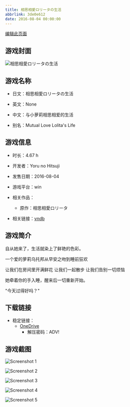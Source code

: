 ```yaml
---
title: 相思相愛ロリータの生活
abbrlink: 3de0e612
date: 2016-08-04 00:00:00
---
```

[编辑此页面](https://github.com/ACG-3/ADV3-source/blob/main/source/_posts/games/%E7%9B%B8%E6%80%9D%E7%9B%B8%E6%84%9B%E3%83%AD%E3%83%AA%E3%83%BC%E3%82%BF%E3%81%AE%E7%94%9F%E6%B4%BB.md)

## 游戏封面

![相思相愛ロリータの生活](https://pan.timero.xyz/d/onedrive/img_lib_001/%E7%9B%B8%E6%80%9D%E7%9B%B8%E6%84%9B%E3%83%AD%E3%83%AA%E3%83%BC%E3%82%BF%E3%81%AE%E7%94%9F%E6%B4%BB_cover.avif)


## 游戏名称

- 日文：相思相愛ロリータの生活
- 英文：None
- 中文：与小萝莉相思相爱的生活

- 别名：Mutual Love Lolita's Life


## 游戏信息

- 时长：4.67 h
- 开发者：Yoru no Hitsuji
- 发售日期：2016-08-04
- 游戏平台：win
- 相关作品：
   - 原作：相思相愛ロリータ

- 相关链接：[vndb](https://vndb.org/v19771)


## 游戏简介

自从她来了，生活就染上了鲜艳的色彩。

一个爱的萝莉乌托邦从早安之吻到睡前狂欢

让我们在房间里开满鲜花
让我们一起散步
让我们告别一切烦恼

她牵着你的手入睡，醒来后一切重新开始。

"今天过得好吗？"




## 下载链接

- 稳定链接：
    - [OneDrive](https://pan.timero.xyz/onedrive/adv_lib_001/%E7%9B%B8%E6%80%9D%E7%9B%B8%E6%84%9B%E3%83%AD%E3%83%AA%E3%83%BC%E3%82%BF%E3%81%AE%E7%94%9F%E6%B4%BB)
        - 解压密码：ADV!



## 游戏截图


![Screenshot 1](https://pan.timero.xyz/d/onedrive/img_lib_001/%E7%9B%B8%E6%80%9D%E7%9B%B8%E6%84%9B%E3%83%AD%E3%83%AA%E3%83%BC%E3%82%BF%E3%81%AE%E7%94%9F%E6%B4%BB_Screenshot_1.avif)

![Screenshot 2](https://pan.timero.xyz/d/onedrive/img_lib_001/%E7%9B%B8%E6%80%9D%E7%9B%B8%E6%84%9B%E3%83%AD%E3%83%AA%E3%83%BC%E3%82%BF%E3%81%AE%E7%94%9F%E6%B4%BB_Screenshot_2.avif)

![Screenshot 3](https://pan.timero.xyz/d/onedrive/img_lib_001/%E7%9B%B8%E6%80%9D%E7%9B%B8%E6%84%9B%E3%83%AD%E3%83%AA%E3%83%BC%E3%82%BF%E3%81%AE%E7%94%9F%E6%B4%BB_Screenshot_3.avif)

![Screenshot 4](https://pan.timero.xyz/d/onedrive/img_lib_001/%E7%9B%B8%E6%80%9D%E7%9B%B8%E6%84%9B%E3%83%AD%E3%83%AA%E3%83%BC%E3%82%BF%E3%81%AE%E7%94%9F%E6%B4%BB_Screenshot_4.avif)

![Screenshot 5](https://pan.timero.xyz/d/onedrive/img_lib_001/%E7%9B%B8%E6%80%9D%E7%9B%B8%E6%84%9B%E3%83%AD%E3%83%AA%E3%83%BC%E3%82%BF%E3%81%AE%E7%94%9F%E6%B4%BB_Screenshot_5.avif)

